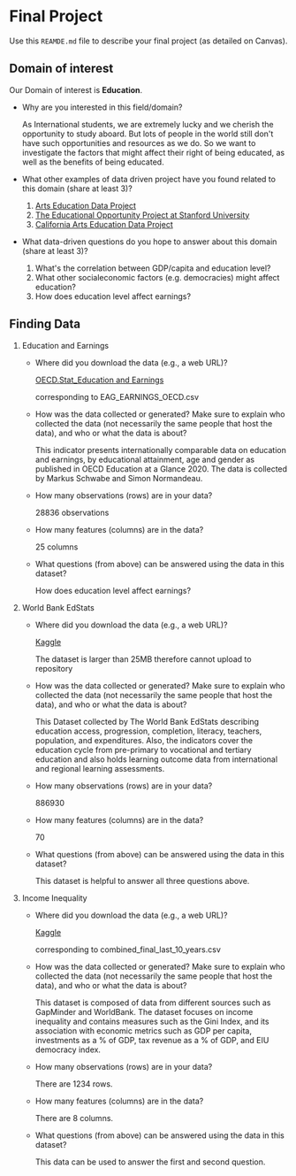 # Final Project
Use this `REAMDE.md` file to describe your final project (as detailed on Canvas).

## Domain of interest
Our Domain of interest is **Education**.

- Why are you interested in this field/domain?

  As International students, we are extremely lucky and we cherish the opportunity to study aboard. But lots of people in the world still don't have such opportunities and resources as we do. So we want to investigate the factors that might affect their right of being educated, as well as the benefits of being educated.

- What other examples of data driven project have you found related to this domain (share at least 3)?
  1. [Arts Education Data Project](https://www.artseddata.org/)
  2. [The Educational Opportunity Project at Stanford University](https://edopportunity.org/)
  3. [California Arts Education Data Project](https://www.lacountyartsedcollective.org/models-resources/resources/california-arts-education-data-project)
- What data-driven questions do you hope to answer about this domain (share at least 3)?
  1. What's the correlation between GDP/capita and education level?
  2. What other socialeconomic factors (e.g. democracies) might affect education?
  3. How does education level affect earnings?

## Finding Data
1. Education and Earnings
    - Where did you download the data (e.g., a web URL)?

      [OECD.Stat_Education and Earnings](https://stats.oecd.org/index.aspx?r=721880&erroCode=403&lastaction=login_submit)
      
      corresponding to EAG_EARNINGS_OECD.csv
    - How was the data collected or generated? Make sure to explain who collected the data (not necessarily the same people that host the data), and who or what the data is about?

      This indicator presents internationally comparable data on education and earnings, by educational attainment, age and gender as published in OECD Education at a Glance 2020. The data is collected by Markus Schwabe and Simon Normandeau.   

    - How many observations (rows) are in your data?

      28836 observations   
    - How many features (columns) are in the data?

      25 columns
    - What questions (from above) can be answered using the data in this dataset?

      How does education level affect earnings?
2. World Bank EdStats
    - Where did you download the data (e.g., a web URL)?

      [Kaggle](https://www.kaggle.com/andrewmvd/global-education-statistics?select=EdStatsData.csv)
      
      The dataset is larger than 25MB therefore cannot upload to repository
    
    - How was the data collected or generated? Make sure to explain who collected the data (not necessarily the same people that host the data), and who or what the data is about?

      This Dataset collected by The World Bank EdStats  describing education access, progression, completion, literacy, teachers, population, and expenditures. Also, the indicators cover the education cycle from pre-primary to vocational and tertiary education and also holds learning outcome data from international and regional learning assessments.

    - How many observations (rows) are in your data?

      886930

    - How many features (columns) are in the data?

      70

    - What questions (from above) can be answered using the data in this dataset?

      This dataset is helpful to answer all three questions above.

3. Income Inequality
    - Where did you download the data (e.g., a web URL)?

      [Kaggle](https://www.kaggle.com/psterk/income-inequality?select=combined_final_last_10_years.csv)
      
      corresponding to combined_final_last_10_years.csv
    - How was the data collected or generated? Make sure to explain who collected the data (not necessarily the same people that host the data), and who or what the data is about?

      This dataset is composed of data from different sources such as GapMinder and WorldBank. The dataset focuses on income inequality and contains measures such as the Gini Index, and its association with economic metrics such as GDP per capita, investments as a % of GDP, tax revenue as a % of GDP, and EIU democracy index.
    - How many observations (rows) are in your data?

      There are 1234 rows.
    - How many features (columns) are in the data?

      There are 8 columns.
    - What questions (from above) can be answered using the data in this dataset?

      This data can be used to answer the first and second question.
